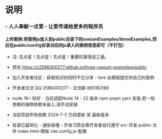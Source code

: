 # 说明

### - 人人奉献一点爱 - 让爱传递给更多的程序员 

#### 上传案例:将案例js放入到public目录下的cesiumExamples/threeExamples,然后在public/config目录对应的js录入的案例信息即可（不打包） 

- 注: 先点星！先点星！先点星！重要的事情说三遍。

- 预览 https://z2586300277.github.io/three-cesium-examples/public

- 加入开发者社区 - 获取知识的同时不忘分享 - fork 此模板提交你自己的案例
 
- 开发者交流 QQ 2586300277 - 交流群 865182188 

- node 18+ 较好 - 当前适配Node 14 - 22 版本 npm pnpm yarn 安装,若一些依赖的捆绑依赖未装上,请手动安装

- 当前项目所有依赖 2024-7-2 已经更新 至 最新版本

- 目录已最简化 - 通俗易懂 - 开发习惯全靠开发者自行遵守  src-开发 public-文件 index.html-模板 vite.config.js-配置


